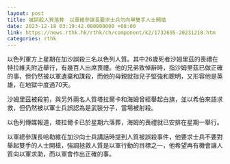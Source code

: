 ```yaml
---
layout: post
title: 被誤殺人質落葬　以軍總參謀長要求士兵勿向舉雙手人士開槍
date: 2023-12-18 03:19:42.000000000 +08:00
link: https://news.rthk.hk/rthk/ch/component/k2/1732695-20231218.htm
categories: rthk
---
```


以色列軍方上星期在加沙誤殺三名以色列人質。其中26歲死者沙姆里茲的喪禮在特拉維夫附近舉行，有幾百人出席喪禮。他的兄弟致悼辭時，指沙姆里茲已做正確的事，但仍然被以軍遺棄和謀殺，而他的母親就指兒子堅強和聰明，又形容他是英雄，在地獄中度過70天。

沙姆里茲被殺前，與另外兩名人質塔拉爾卡和海姆曾經舉起白旗，並以希伯來語求救，但仍然被以軍士兵誤認為是武裝分子，當場被射殺。

以色列傳媒報道，塔拉爾卡已於星期六落葬，海姆的喪禮就已安排在星期一舉行。

以軍總參謀長哈勒維在加沙向士兵講話時提到人質被誤殺事件，他要求士兵不要對舉起雙手的人士開槍，強調拯救人質是以軍行動的目標之一，他希望再有機會讓人質向以軍求助，而以軍會作出正確的事。
